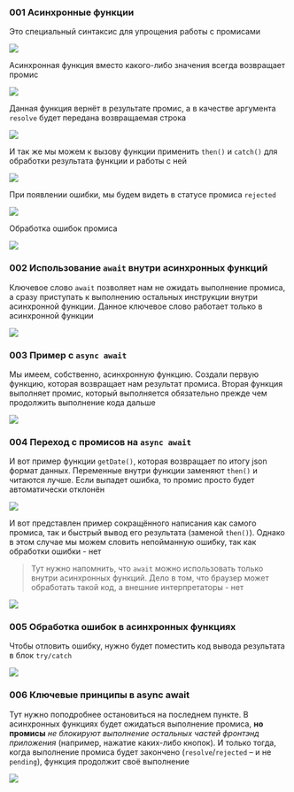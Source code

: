 
### 001 Асинхронные функции

Это специальный синтаксис для упрощения работы с промисами

![](_png/c8456b0bd23b5f10faa73a7c32c45921.png)

Асинхронная функция вместо какого-либо значения всегда возвращает промис

![](_png/ce747590fda56bab45f512384ae87517.png)

Данная функция вернёт в результате промис, а в качестве аргумента `resolve` будет передана возвращаемая строка

![](_png/445b348e62d4f682b0acf21e5abe9ed5.png)

И так же мы можем к вызову функции применить `then()` и `catch()` для обработки результата функции и работы с ней

![](_png/00534ae29e0bcf812d26c588b2a96136.png)

При появлении ошибки, мы будем видеть в статусе промиса `rejected`

![](_png/de471385701351a22efeab3ebac46233.png)

Обработка ошибок промиса

![](_png/86ff5650d1d2b30afb3a4cbd42eb884b.png)

### 002 Использование `await` внутри асинхронных функций

Ключевое слово `await` позволяет нам не ожидать выполнение промиса, а сразу приступать к выполнению остальных инструкции внутри асинхронной функции. Данное ключевое слово работает только в асинхронной функции

![](_png/cd71ef1c06a5901faec1df21eda6a838.png)

### 003 Пример с `async await`

Мы имеем, собственно, асинхронную функцию. Создали первую функцию, которая возвращает нам результат промиса. Вторая функция выполняет промис, который выполняется обязательно прежде чем продолжить выполнение кода дальше

![](_png/1d4a760cfee7b7c386ddc85897f87879.png)

### 004 Переход с промисов на `async await`

И вот пример функции `getDate()`, которая возвращает по итогу json формат данных. Переменные внутри функции заменяют `then()` и читаются лучше. Если выпадет ошибка, то промис просто будет автоматически отклонён

![](_png/0582b018dfbb276648da466bf6f3480f.png)

И вот представлен пример сокращённого написания как самого промиса, так и быстрый вывод его результата (заменой `then()`). Однако в этом случае мы можем словить непойманную ошибку, так как обработки ошибки - нет

>Тут нужно напомнить, что `await` можно использовать только внутри асинхронных функций. Дело в том, что браузер может обработать такой код, а внешние интерпретаторы - нет

![](_png/8218b30ff86dd22bacc523a8443e26b7.png)

### 005 Обработка ошибок в асинхронных функциях

Чтобы отловить ошибку, нужно будет поместить код вывода результата в блок `try/catch`

![](_png/a93930a9f41966e188a5b6ca571e9c6e.png)

### 006 Ключевые принципы в async await

Тут нужно поподробнее остановиться на последнем пункте. В асинхронных функциях будет ожидаться выполнение промиса, **но промисы** _не блокируют выполнение остальных частей фронтэнд приложения_ (например, нажатие каких-либо кнопок). И только тогда, когда выполнение промиса будет закончено (`resolve`/`rejected` – и не `pending`), функция продолжит своё выполнение

![](_png/efda3a164fbc0f1707be8292c9a4f3dd.png)